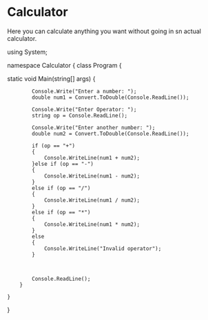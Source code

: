# Calculator
Here you can calculate anything you want without going in sn actual calculator.




using System;


namespace Calculator
{
   class Program
    {
   
   static void Main(string[] args)
        {
        
        
            Console.Write("Enter a number: ");
            double num1 = Convert.ToDouble(Console.ReadLine());
            
            Console.Write("Enter Operator: ");
            string op = Console.ReadLine();

            Console.Write("Enter another number: ");
            double num2 = Convert.ToDouble(Console.ReadLine());

            if (op == "+")
            {
                Console.WriteLine(num1 + num2);
            }else if (op == "-")
            {
                Console.WriteLine(num1 - num2);
            }
            else if (op == "/")
            {
                Console.WriteLine(num1 / num2);
            }
            else if (op == "*")
            {
                Console.WriteLine(num1 * num2);
            }
            else
            {
                Console.WriteLine("Invalid operator");
            }



            Console.ReadLine();
        }

    }

}
